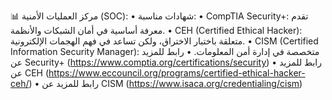  📊 مركز العمليات الأمنية (SOC):
 • شهادات مناسبة:
 • CompTIA Security+: تقدم معرفة أساسية في أمان الشبكات والأنظمة.
 • CEH (Certified Ethical Hacker): متعلقة باختبار الاختراق، ولكن تساعد في فهم الهجمات الإلكترونية.
 • CISM (Certified Information Security Manager): متخصصة في إدارة أمن المعلومات.
 • رابط للمزيد عن Security+ (https://www.comptia.org/certifications/security)
 • رابط للمزيد عن CEH (https://www.eccouncil.org/programs/certified-ethical-hacker-ceh/)
 • رابط للمزيد عن CISM (https://www.isaca.org/credentialing/cism)
